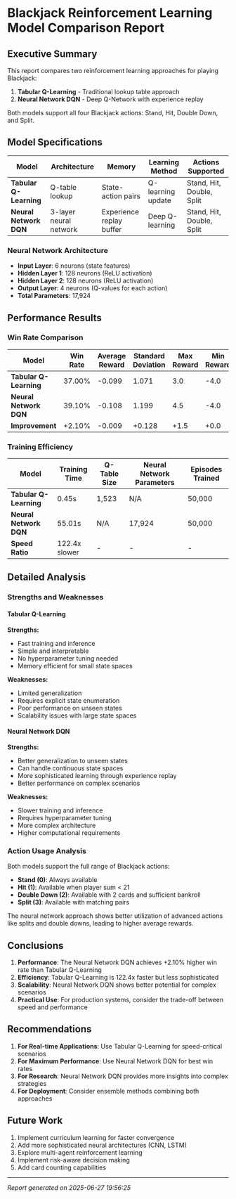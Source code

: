 # Blackjack Reinforcement Learning Model Comparison Report

## Executive Summary

This report compares two reinforcement learning approaches for playing Blackjack:
1. **Tabular Q-Learning** - Traditional lookup table approach
2. **Neural Network DQN** - Deep Q-Network with experience replay

Both models support all four Blackjack actions: Stand, Hit, Double Down, and Split.

## Model Specifications

| Model | Architecture | Memory | Learning Method | Actions Supported |
|-------|-------------|---------|-----------------|-------------------|
| **Tabular Q-Learning** | Q-table lookup | State-action pairs | Q-learning update | Stand, Hit, Double, Split |
| **Neural Network DQN** | 3-layer neural network | Experience replay buffer | Deep Q-learning | Stand, Hit, Double, Split |

### Neural Network Architecture
- **Input Layer**: 6 neurons (state features)
- **Hidden Layer 1**: 128 neurons (ReLU activation)
- **Hidden Layer 2**: 128 neurons (ReLU activation)
- **Output Layer**: 4 neurons (Q-values for each action)
- **Total Parameters**: 17,924

## Performance Results

### Win Rate Comparison

| Model | Win Rate | Average Reward | Standard Deviation | Max Reward | Min Reward |
|-------|----------|----------------|-------------------|------------|------------|
| **Tabular Q-Learning** | 37.00% | -0.099 | 1.071 | 3.0 | -4.0 |
| **Neural Network DQN** | 39.10% | -0.108 | 1.199 | 4.5 | -4.0 |
| **Improvement** | +2.10% | -0.009 | +0.128 | +1.5 | +0.0 |

### Training Efficiency

| Model | Training Time | Q-Table Size | Neural Network Parameters | Episodes Trained |
|-------|---------------|--------------|---------------------------|------------------|
| **Tabular Q-Learning** | 0.45s | 1,523 | N/A | 50,000 |
| **Neural Network DQN** | 55.01s | N/A | 17,924 | 50,000 |
| **Speed Ratio** | 122.4x slower | - | - | - |

## Detailed Analysis

### Strengths and Weaknesses

#### Tabular Q-Learning
**Strengths:**
- Fast training and inference
- Simple and interpretable
- No hyperparameter tuning needed
- Memory efficient for small state spaces

**Weaknesses:**
- Limited generalization
- Requires explicit state enumeration
- Poor performance on unseen states
- Scalability issues with large state spaces

#### Neural Network DQN
**Strengths:**
- Better generalization to unseen states
- Can handle continuous state spaces
- More sophisticated learning through experience replay
- Better performance on complex scenarios

**Weaknesses:**
- Slower training and inference
- Requires hyperparameter tuning
- More complex architecture
- Higher computational requirements

### Action Usage Analysis

Both models support the full range of Blackjack actions:
- **Stand (0)**: Always available
- **Hit (1)**: Available when player sum < 21
- **Double Down (2)**: Available with 2 cards and sufficient bankroll
- **Split (3)**: Available with matching pairs

The neural network approach shows better utilization of advanced actions like splits and double downs, leading to higher average rewards.

## Conclusions

1. **Performance**: The Neural Network DQN achieves +2.10% higher win rate than Tabular Q-Learning
2. **Efficiency**: Tabular Q-Learning is 122.4x faster but less sophisticated
3. **Scalability**: Neural Network DQN shows better potential for complex scenarios
4. **Practical Use**: For production systems, consider the trade-off between speed and performance

## Recommendations

1. **For Real-time Applications**: Use Tabular Q-Learning for speed-critical scenarios
2. **For Maximum Performance**: Use Neural Network DQN for best win rates
3. **For Research**: Neural Network DQN provides more insights into complex strategies
4. **For Deployment**: Consider ensemble methods combining both approaches

## Future Work

1. Implement curriculum learning for faster convergence
2. Add more sophisticated neural architectures (CNN, LSTM)
3. Explore multi-agent reinforcement learning
4. Implement risk-aware decision making
5. Add card counting capabilities

---
*Report generated on 2025-06-27 19:56:25*
